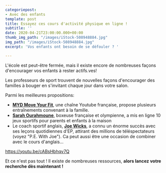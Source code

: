 ```yaml
---
categoriepost:
- Avec des enfants
template: post
title: Essayez ces cours d'activité physique en ligne !
subtitle: ''
date: 2020-04-21T23:00:00.000+00:00
thumb_img_path: "/images/iStock-508948884.jpg"
img_path: "/images/iStock-508948884.jpg"
excerpt: 'Vos enfants ont besoin de se défouler ? '

---
```

L'école est peut-être fermée, mais il existe encore de nombreuses façons d'encourager vos enfants à rester actifs.ves!

Les professeurs de sport trouvent de nouvelles façons d'encourager des familles à bouger en s'invitant chaque jour dans votre salon. 

Parmi les meilleures propositions:

* [**MYD Move Your Fit**](https://www.youtube.com/user/jalexica/videos), une chaîne Youtube française, propose plusieurs entraînements convenant à la famille.
* [**Sarah Ourahmoune**](https://www.youtube.com/watch?v=e4RNJ_0TQOI&t=1s), boxeuse française et olympienne, a mis en ligne 10 jeux sportifs pour parents et enfants à la maison
* Le coach sportif anglais, [**Joe Wicks**,](https://www.youtube.com/user/thebodycoach1/videos) a connu un énorme succès avec ses leçons quotidiennes d'EP, attirant des millions de téléspectateurs (voyez "P.E. With Joe"). Ca peut aussi être une occasion de combiner avec le cours d'anglais...

https://youtu.be/cABsHbhqv7Q

Et ce n'est pas tout ! Il existe de nombreuses ressources, **alors lancez votre recherche dès maintenant !**